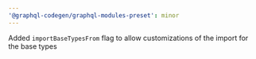 ```yaml
---
'@graphql-codegen/graphql-modules-preset': minor
---
```


Added `importBaseTypesFrom` flag to allow customizations of the import for the base types
